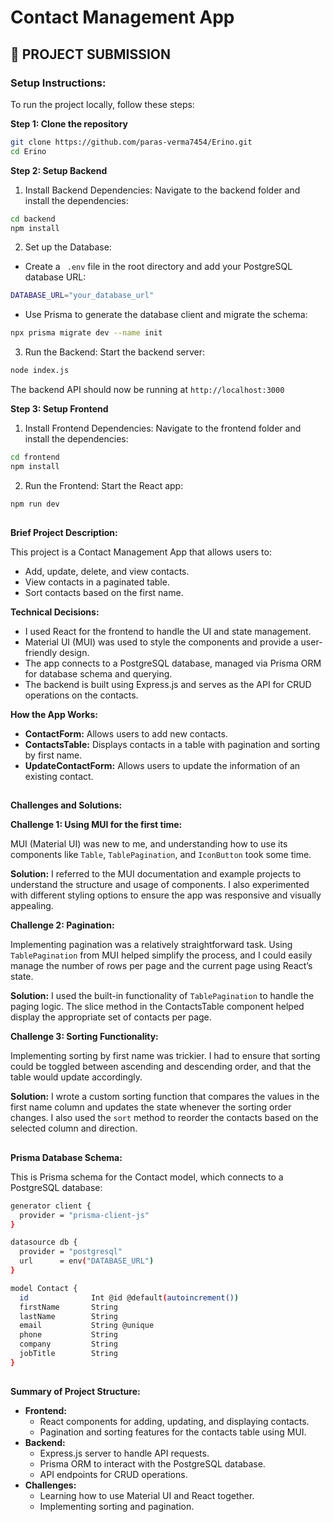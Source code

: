# Contact Management App

## 🚀 **PROJECT SUBMISSION**


### **Setup Instructions**:

To run the project locally, follow these steps:

**Step 1: Clone the repository**
```bash
git clone https://github.com/paras-verma7454/Erino.git
cd Erino
```
**Step 2: Setup Backend**
1. Install Backend Dependencies: Navigate to the backend folder and install the dependencies:

```bash
cd backend
npm install
```
2.  Set up the Database:
 - Create a ``` .env``` file in the root directory and add your PostgreSQL database URL:

```bash
DATABASE_URL="your_database_url"
```
 -  Use Prisma to generate the database client and migrate the schema:
```bash
npx prisma migrate dev --name init
```

3. Run the Backend: Start the backend server:
```bash
node index.js
```
The backend API should now be running at ```http://localhost:3000```

**Step 3: Setup Frontend**
1. Install Frontend Dependencies: Navigate to the frontend folder and install the dependencies:
```bash
cd frontend
npm install
```
2. Run the Frontend: Start the React app:
```bash
npm run dev
```
##

**Brief Project Description:**

This project is a Contact Management App that allows users to:

- Add, update, delete, and view contacts.
- View contacts in a paginated table.
- Sort contacts based on the first name.

**Technical Decisions:**

- I used React for the frontend to handle the UI and state management.
- Material UI (MUI) was used to style the components and provide a user-friendly design.
- The app connects to a PostgreSQL database, managed via Prisma ORM for database schema and querying.
- The backend is built using Express.js and serves as the API for CRUD operations on the contacts.

**How the App Works:**

- **ContactForm:** Allows users to add new contacts.
- **ContactsTable:** Displays contacts in a table with pagination and sorting by first name.
- **UpdateContactForm:** Allows users to update the information of an existing contact.

##
**Challenges and Solutions:**

**Challenge 1: Using MUI for the first time:**

MUI (Material UI) was new to me, and understanding how to use its components like ```Table```, ```TablePagination```, and ```IconButton``` took some time.

**Solution:** I referred to the MUI documentation and example projects to understand the structure and usage of components. I also experimented with different styling options to ensure the app was responsive and visually appealing.

**Challenge 2: Pagination:**

Implementing pagination was a relatively straightforward task. Using ```TablePagination``` from MUI helped simplify the process, and I could easily manage the number of rows per page and the current page using React’s state.

**Solution:** I used the built-in functionality of ```TablePagination``` to handle the paging logic. The slice method in the ContactsTable component helped display the appropriate set of contacts per page.

**Challenge 3: Sorting Functionality:**

Implementing sorting by first name was trickier. I had to ensure that sorting could be toggled between ascending and descending order, and that the table would update accordingly.

**Solution:** I wrote a custom sorting function that compares the values in the first name column and updates the state whenever the sorting order changes. I also used the ```sort``` method to reorder the contacts based on the selected column and direction.

##

**Prisma Database Schema:**

This is  Prisma schema for the Contact model, which connects to a PostgreSQL database:

```bash
generator client {
  provider = "prisma-client-js"
}

datasource db {
  provider = "postgresql"
  url      = env("DATABASE_URL")
}

model Contact {
  id              Int @id @default(autoincrement())
  firstName       String
  lastName        String
  email           String @unique
  phone           String
  company         String
  jobTitle        String
}
```
##

**Summary of Project Structure:**

- **Frontend:**
   - React components for adding, updating, and displaying contacts.
   - Pagination and sorting features for the contacts table using MUI.
- **Backend:**
  - Express.js server to handle API requests.
  - Prisma ORM to interact with the PostgreSQL database.
  - API endpoints for CRUD operations.
- **Challenges:**
  - Learning how to use Material UI and React together.
  - Implementing sorting and pagination.

